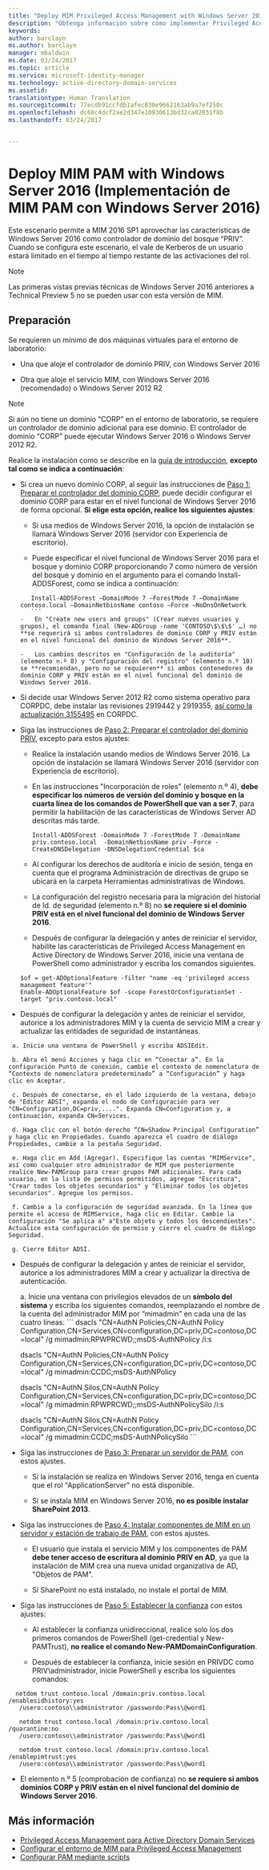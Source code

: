 ```yaml
---
title: "Deploy MIM Privileged Access Management with Windows Server 2016 (Implementación de Privileged Access Management de MIM con Windows Server 2016) | Microsoft Docs"
description: "Obtenga información sobre cómo implementar Privileged Access Management con Server 2016"
keywords: 
author: barclayn
ms.author: barclayn
manager: mbaldwin
ms.date: 03/24/2017
ms.topic: article
ms.service: microsoft-identity-manager
ms.technology: active-directory-domain-services
ms.assetid: 
translationtype: Human Translation
ms.sourcegitcommit: 77ecdb91ccfdb1afec830e9662163ab9a7ef250c
ms.openlocfilehash: dc68c4dcf2ae2d347e10930613bd32ca02031f8b
ms.lasthandoff: 03/24/2017


---
```




# <a name="deploy-mim-pam-with-windows-server-2016"></a>Deploy MIM PAM with Windows Server 2016 (Implementación de MIM PAM con Windows Server 2016)


Este escenario permite a MIM 2016 SP1 aprovechar las características de Windows Server 2016 como controlador de dominio del bosque “PRIV”.  Cuando se configura este escenario, el vale de Kerberos de un usuario estará limitado en el tiempo al tiempo restante de las activaciones del rol. 

>[!Note]
Las primeras vistas previas técnicas de Windows Server 2016 anteriores a Technical Preview 5 no se pueden usar con esta versión de MIM.

## <a name="preparation"></a>Preparación

Se requieren un mínimo de dos máquinas virtuales para el entorno de laboratorio:

-   Una que aloje el controlador de dominio PRIV, con Windows Server 2016

-   Otra que aloje el servicio MIM, con Windows Server 2016 (recomendado) o Windows Server 2012 R2

>[!NOTE]
Si aún no tiene un dominio “CORP” en el entorno de laboratorio, se requiere un controlador de dominio adicional para ese dominio. El controlador de dominio “CORP” puede ejecutar Windows Server 2016 o Windows Server 2012 R2.


Realice la instalación como se describe en la [guía de introducción](/microsoft-identity-manager/pam/privileged-identity-management-for-active-directory-domain-services.md), **excepto tal como se indica a continuación**:

-   Si crea un nuevo dominio CORP, al seguir las instrucciones de [Paso 1: Preparar el controlador del dominio CORP](/microsoft-identity-manager/pam/step-1-prepare-corp-domain.md), puede decidir configurar el dominio CORP para estar en el nivel funcional de Windows Server 2016 de forma opcional. **Si elige esta opción, realice los siguientes ajustes**:

    -   Si usa medios de Windows Server 2016, la opción de instalación se llamará Windows Server 2016 (servidor con Experiencia de escritorio).

    -   Puede especificar el nivel funcional de Windows Server 2016 para el bosque y dominio CORP proporcionando 7 como número de versión del bosque y dominio en el argumento para el comando Install-ADDSForest, como se indica a continuación:
     ```
        Install-ADDSForest –DomainMode 7 –ForestMode 7 –DomainName contoso.local –DomainNetbiosName contoso –Force –NoDnsOnNetwork
        ```
    -   En "Create new users and groups" (Crear nuevos usuarios y grupos), el comando final (New-ADGroup -name 'CONTOSO\$\$\$' …) no **se requerirá si ambos controladores de dominio CORP y PRIV están en el nivel funcional del dominio de Windows Server 2016**.

    -   Los cambios descritos en "Configuración de la auditoría"(elemento n.º 8) y "Configuración del registro" (elemento n.º 10) se **recomiendan, pero no se requieren** si ambos contenedores de dominio CORP y PRIV están en el nivel funcional del dominio de Windows Server 2016.

-   Si decide usar Windows Server 2012 R2 como sistema operativo para CORPDC, debe instalar las revisiones 2919442 y 2919355, [así como la actualización 3155495](http://support.microsoft.com/kb/3156418) en CORPDC.

-   Siga las instrucciones de [Paso 2: Preparar el controlador del dominio PRIV](/microsoft-identity-manager/pam/step-2-prepare-priv-domain-controller.md), excepto para estos ajustes:

    -   Realice la instalación usando medios de Windows Server 2016. La opción de instalación se llamará Windows Server 2016 (servidor con Experiencia de escritorio).

    -   En las instrucciones "Incorporación de roles" (elemento n.º 4), **debe especificar los números de versión del dominio y bosque en la cuarta línea de los comandos de PowerShell que van a ser 7**, para permitir la habilitación de las características de Windows Server AD descritas más tarde.

        ```
        Install-ADDSForest -DomainMode 7 -ForestMode 7 -DomainName priv.contoso.local  -DomainNetbiosName priv -Force -CreateDNSDelegation -DNSDelegationCredential $ca
        ```  

    -   Al configurar los derechos de auditoría e inicio de sesión, tenga en cuenta que el programa Administración de directivas de grupo se ubicará en la carpeta Herramientas administrativas de Windows.

    -   La configuración del registro necesaria para la migración del historial de Id. de seguridad (elemento n.º 8) no **se requiere si el dominio PRIV está en el nivel funcional del dominio de Windows Server 2016**.

    -   Después de configurar la delegación y antes de reiniciar el servidor, habilite las características de Privileged Access Management en Active Directory de Windows Server 2016, inicie una ventana de PowerShell como administrador y escriba los comandos siguientes.

    ```
    $of = get-ADOptionalFeature -filter "name -eq 'privileged access management feature'"
    Enable-ADOptionalFeature $of -scope ForestOrConfigurationSet -target "priv.contoso.local"
    ```

  -   Después de configurar la delegación y antes de reiniciar el servidor, autorice a los administradores MIM y la cuenta de servicio MIM a crear y actualizar las entidades de seguridad de instantáneas.

     a. Inicie una ventana de PowerShell y escriba ADSIEdit.

     b. Abra el menú Acciones y haga clic en “Conectar a”. En la configuración Punto de conexión, cambie el contexto de nomenclatura de “Contexto de nomenclatura predeterminado” a “Configuración” y haga clic en Aceptar.

     c. Después de conectarse, en el lado izquierdo de la ventana, debajo de "Editor ADSI", expanda el nodo de Configuración para ver "CN=Configuration,DC=priv,....". Expanda CN=Configuration y, a continuación, expanda CN=Services.

     d. Haga clic con el botón derecho “CN=Shadow Principal Configuration” y haga clic en Propiedades. Cuando aparezca el cuadro de diálogo Propiedades, cambie a la pestaña Seguridad.

     e. Haga clic en Add (Agregar). Especifique las cuentas "MIMService", así como cualquier otro administrador de MIM que posteriormente realice New-PAMGroup para crear grupos PAM adicionales. Para cada usuario, en la lista de permisos permitidos, agregue "Escritura", "Crear todos los objetos secundarios" y "Eliminar todos los objetos secundarios". Agregue los permisos.

     f. Cambie a la configuración de seguridad avanzada. En la línea que permite el acceso de MIMService, haga clic en Editar. Cambie la configuración "Se aplica a" a"Este objeto y todos los descendientes". Actualice esta configuración de permiso y cierre el cuadro de diálogo Seguridad.

     g. Cierre Editor ADSI.

 -   Después de configurar la delegación y antes de reiniciar el servidor, autorice a los administradores MIM a crear y actualizar la directiva de autenticación.

     a.  Inicie una ventana con privilegios elevados de un **símbolo del sistema** y escriba los siguientes comandos, reemplazando el nombre de la cuenta del administrador MIM por “mimadmin” en cada una de las cuatro líneas:
    ```
       dsacls "CN=AuthN Policies,CN=AuthN Policy
       Configuration,CN=Services,CN=configuration,DC=priv,DC=contoso,DC=local" /g
       mimadmin:RPWPRCWD;;msDS-AuthNPolicy /i:s

       dsacls "CN=AuthN Policies,CN=AuthN Policy
       Configuration,CN=Services,CN=configuration,DC=priv,DC=contoso,DC=local" /g
       mimadmin:CCDC;msDS-AuthNPolicy

       dsacls "CN=AuthN Silos,CN=AuthN Policy
       Configuration,CN=Services,CN=configuration,DC=priv,DC=contoso,DC=local" /g
       mimadmin:RPWPRCWD;;msDS-AuthNPolicySilo /i:s

       dsacls "CN=AuthN Silos,CN=AuthN Policy
       Configuration,CN=Services,CN=configuration,DC=priv,DC=contoso,DC=local" /g
       mimadmin:CCDC;msDS-AuthNPolicySilo
    ```


-   Siga las instrucciones de [Paso 3: Preparar un servidor de PAM](/microsoft-identity-manager/pam/step-3-prepare-pam-server.md), con estos ajustes.

    -   Si la instalación se realiza en Windows Server 2016, tenga en cuenta que el rol "ApplicationServer" no está disponible.

    -   Si se instala MIM en Windows Server 2016, **no es posible instalar SharePoint 2013**.

-   Siga las instrucciones de [Paso 4: Instalar componentes de MIM en un servidor y estación de trabajo de PAM](/microsoft-identity-manager/pam/step-4-install-mim-components-on-pam-server.md), con estos ajustes.

    -   El usuario que instala el servicio MIM y los componentes de PAM **debe tener acceso de escritura al dominio PRIV en AD**, ya que la instalación de MIM crea una nueva unidad organizativa de AD, "Objetos de PAM".

    -   Si SharePoint no está instalado, no instale el portal de MIM.

-   Siga las instrucciones de [Paso 5: Establecer la confianza](/microsoft-identity-manager/pam/step-5-establish-trust-between-priv-corp-forests.md) con estos ajustes:

    -   Al establecer la confianza unidireccional, realice solo los dos primeros comandos de PowerShell (get-credential y New-PAMTrust), **no realice el comando New-PAMDomainConfiguration**.

    -   Después de establecer la confianza, inicie sesión en PRIVDC como PRIV\\administrador, inicie PowerShell y escriba los siguientes comandos:
  ```
    netdom trust contoso.local /domain:priv.contoso.local /enablesidhistory:yes
     /usero:contoso\\administrator /passwordo:Pass\@word1

     netdom trust contoso.local /domain:priv.contoso.local /quarantine:no
     /usero:contoso\\administrator /passwordo:Pass\@word1  

     netdom trust contoso.local /domain:priv.contoso.local /enablepimtrust:yes
     /usero:contoso\\administrator /passwordo:Pass\@word1
  ```

-   El elemento n.º 5 (comprobación de confianza) no **se requiere si ambos dominios CORP y PRIV están en el nivel funcional del dominio de Windows Server 2016**.

## <a name="more-information"></a>Más información

- [Privileged Access Management para Active Directory Domain Services](/microsoft-identity-manager/pam/privileged-identity-management-for-active-directory-domain-services.md)
- [Configurar el entorno de MIM para Privileged Access Management](/microsoft-identity-manager/pam/configuring-mim-environment-for-pam.md)
- [Configurar PAM mediante scripts](/microsoft-identity-manager/pam/sp1-pam-configure-using-scripts.md)


